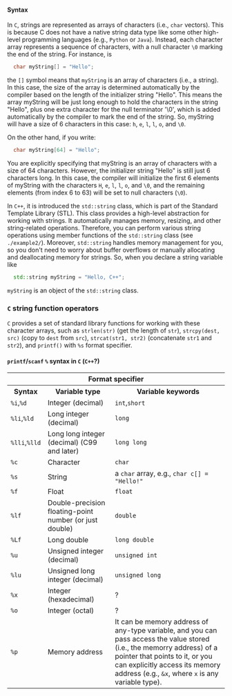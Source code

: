 #### Syntax

In `C`, strings are represented as arrays of characters (i.e., `char` vectors). This is because C does not have a native string data type like some other high-level programming languages (e.g., `Python` or `Java`). Instead, each character array represents a sequence of characters, with a null character `\0` marking the end of the string. For instance, is
```c
  char myString[] = "Hello";
```
the `[]` symbol means that `myString` is an array of characters (i.e., a string). In this case, the size of the array is determined automatically by the compiler based on the length of the initializer string "Hello". This means the array myString will be just long enough to hold the characters in the string "Hello", plus one extra character for the null terminator '\0', which is added automatically by the compiler to mark the end of the string. So, myString will have a size of 6 characters in this case: `h`, `e`, `l`, `l`, `o`, and `\0`.

On the other hand, if you write:
```c
  char myString[64] = "Hello";
```
You are explicitly specifying that myString is an array of characters with a size of 64 characters. However, the initializer string "Hello" is still just 6 characters long. In this case, the compiler will initialize the first 6 elements of myString with the characters `H`, `e`, `l`, `l`, `o`, and `\0`, and the remaining elements (from index 6 to 63) will be set to null characters (`\0`).

In `C++`, it is introduced the `std::string` class, which is part of the Standard Template Library (STL). This class provides a high-level abstraction for working with strings. It automatically manages memory, resizing, and other string-related operations. Therefore, you can perform various string operations using member functions of the `std::string` class (see `./example2/`). Moreover, `std::string` handles memory management for you, so you don't need to worry about buffer overflows or manually allocating and deallocating memory for strings. So, when you declare a string variable like
```cpp
  std::string myString = "Hello, C++";
```
`myString` is an object of the `std::string` class.

### `C` string function operators

`C` provides a set of standard library functions for working with these character arrays, such as `strlen(str)` (get the length of `str`), `strcpy(dest, src)` (copy to `dest` from `src`), `strcat(str1, str2)` (concatenate `str1` and `str2`), and `printf()` with `%s` format specifier.

#### `printf`/`scanf` `%` syntax in `C` (`C++`?)

<table>
<tr>
  <th colspan="3">Format specifier</th>
</tr>
<tr>
  <th>Syntax</th>
  <th>Variable type</th>
  <th>Variable keywords</th>
</tr>
<tr>
  <td><code>%i</code>,<code>%d</code></td>
  <td>Integer (decimal)</td>
  <td><code>int</code>,<code>short</code></td>
</tr>
<tr>
  <td><code>%li</code>,<code>%ld</code></td>
  <td>Long integer (decimal)</td>
  <td><code>long</code></td>
</tr>
<tr>
  <td><code>%lli</code>,<code>%lld</code></td>
  <td>Long long integer (decimal) (C99 and later)</td>
  <td><code>long long</code></td>
</tr>
<tr>
  <td><code>%c</code></td>
  <td>Character</td>
  <td><code>char</code></td>
</tr>
<tr>
  <td><code>%s</code></td>
  <td>String</td>
  <td>a <code>char</code> array, e.g., <code>char c[] = "Hello!"</code></td>
</tr>
<tr>
  <td><code>%f</code></td>
  <td>Float</td>
  <td><code>float</code></td>
</tr>
<tr>
  <td><code>%lf</code></td>
  <td>Double-precision floating-point number (or just double)</td>
  <td><code>double</code></td>
</tr>
<tr>
  <td><code>%Lf</code></td>
  <td>Long double</td>
  <td><code>long double</code></td>
</tr>
<tr>
  <td><code>%u</code></td>
  <td>Unsigned integer (decimal)</td>
  <td><code>unsigned int</code></td>
</tr>
<tr>
  <td><code>%lu</code></td>
  <td>Unsigned long integer (decimal)</td>
  <td><code>unsigned long</code></td>
</tr>
<tr>
  <td><code>%x</code></td>
  <td>Integer (hexadecimal)</td>
  <td>?</td>
</tr>
<tr>
  <td><code>%o</code></td>
  <td>Integer (octal)</td>
  <td>?</td>
</tr>
<tr>
  <td><code>%p</code></td>
  <td>Memory address</td>
  <td>It can be memory address of any-type variable, and you can pass access the value stored (i.e., the memorry address) of a pointer that points to it, or you can explicitly access its memory address (e.g., <code>&x</code>, where <code>x</code> is any variable type).</td>
</tr>
</table>

